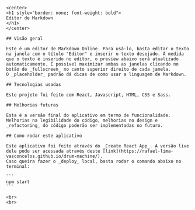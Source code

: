     <center>
    <h1 style="border: none; font-weight: bold">
    Editor de Markdown
    </h1>
    </center>

    ## Visão geral

    Este é um editor de Markdown Online. Para usá-lo, basta editar o texto na janela com o título "Editor" e inserir o texto desejado. À medida que o texto é inserido no editor, o preview abaixo será atualizado automaticamente. É possível maximizar ambas as janelas clicando no botão de _fullscreen_ no canto superior direito de cada janela.
    O _placeholder_ padrão dá dicas de como usar a linguagem de Markdown.

    ## Tecnologias usadas

    Este projeto foi feito com React, Javascript, HTML, CSS e Sass.

    ## Melhorias futuras

    Esta é a versão final do aplicativo em termo de funcionalidade. Melhorias na legibilidade do código, melhorias no design e _refactoring_ do código poderão ser implementadas no futuro.

    ## Como rodar este aplicativo

    Este aplicativo foi feito através do _Create React App_. A versão live dele pode ser acessada através deste [link](https://rafael-lima-vasconcelos.github.io/drum-machine/).
    Caso queira fazer o _deploy_ local, basta rodar o comando abaixo no terminal:

    ```
    npm start
    ```

    <br>
    <br>
